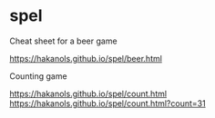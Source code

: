 # spel
Cheat sheet for a beer game

https://hakanols.github.io/spel/beer.html

Counting game

https://hakanols.github.io/spel/count.html
https://hakanols.github.io/spel/count.html?count=31
